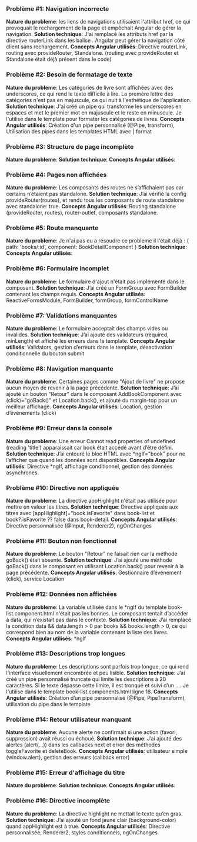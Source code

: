 ### Problème #1: Navigation incorrecte
**Nature du probleme**: les liens de navigations utilisaient l'attribut href, ce qui provoquait le rechargement de la page et empêchait Angular de gérer la navigation.
**Solution technique**: J'ai remplacé les attributs href par la directive routerLink dans les balise <a>. Angular peut gérer la navigation côté client sans rechargement.
**Concepts Angular utilisés**: Directive routerLink, routing avec provideRouter, Standalone. (routing avec provideRouter et Standalone était déjà présent dans le code)

### Problème #2: Besoin de formatage de texte
**Nature du probleme**: Les catégories de livre sont affichées avec des underscores, ce qui rend le texte difficile à lire. La premère lettre des catégories n'est pas en majuscule, ce qui nuit à l'esthétique de l'application.
**Solution technique**: J'ai créé un pipe qui transforme les underscores en espaces et met le premier mot en majuscule et le reste en minuscule. Je l'utilise dans le template pour formater les catégories de livres.
**Concepts Angular utilisés**: Création d'un pipe personnalisé (@Pipe, transform), Utilisation des pipes dans les templates HTML avec | format

### Problème #3: Structure de page incomplète
**Nature du probleme**:
**Solution technique**:
**Concepts Angular utilisés**:

### Problème #4: Pages non affichées
**Nature du probleme**: Les composants des routes ne s’affichaient pas car certains n’étaient pas standalone.
**Solution technique**:  J’ai vérifié la config provideRouter(routes), et rendu tous les composants de route standalone avec standalone: true.
**Concepts Angular utilisés**:  Routing standalone (provideRouter, routes), router-outlet, composants standalone.

### Problème #5: Route manquante
**Nature du probleme**: Je n'ai pas eu a résoudre ce probleme il l'était déjà : { path: 'books/:id', component: BookDetailComponent }
**Solution technique**:
**Concepts Angular utilisés**:

### Problème #6: Formulaire incomplet
**Nature du probleme**: Le formulaire d'ajout n'était pas implémenté dans le composant.
**Solution technique**: J’ai créé un FormGroup avec FormBuilder contenant les champs requis.
**Concepts Angular utilisés**: ReactiveFormsModule, FormBuilder, formGroup, formControlName

### Problème #7: Validations manquantes
**Nature du probleme**: Le formulaire acceptait des champs vides ou invalides.
**Solution technique**: J’ai ajouté des validateurs (required, minLength) et affiché les erreurs dans le template.
**Concepts Angular utilisés**: Validators, gestion d’erreurs dans le template, désactivation conditionnelle du bouton submit

### Problème #8: Navigation manquante
**Nature du probleme**: Certaines pages comme "Ajout de livre" ne propose aucun moyen de revenir à la page précédente.
**Solution technique**: J’ai ajouté un bouton "Retour" dans le composant AddBookComponent avec (click)="goBack()" et Location.back(), et ajouté du margin-top pour un meilleur affichage.
**Concepts Angular utilisés**: Location, gestion d’événements (click)

### Problème #9: Erreur dans la console
**Nature du probleme**: Une erreur Cannot read properties of undefined (reading 'title') apparaissait car book était accédé avant d’être défini.
**Solution technique**: J’ai entouré le bloc HTML avec *ngIf="book" pour ne l’afficher que quand les données sont disponibles.
**Concepts Angular utilisés**: Directive *ngIf, affichage conditionnel, gestion des données asynchrones.

### Problème #10: Directive non appliquée
**Nature du probleme**: La directive appHighlight n'était pas utilisée pour mettre en valeur les titres.
**Solution technique**: Directive appliquée aux titres avec [appHighlight]="book.isFavorite" dans book-list et book?.isFavorite ?? false dans book-detail.
**Concepts Angular utilisés**: Directive personnalisée (@Input, Renderer2), ngOnChanges

### Problème #11: Bouton non fonctionnel
**Nature du probleme**: Le bouton "Retour" ne faisait rien car la méthode goBack() était absente.
**Solution technique**: J’ai ajouté une méthode goBack() dans le composant en utilisant Location.back() pour revenir à la page précédente.
**Concepts Angular utilisés**: Gestionnaire d’événement (click), service Location

### Problème #12: Données non affichées
**Nature du probleme**: La variable utilisée dans le *ngIf du template book-list.component.html n'était pas les bonnes. Le composant tentait d’accéder à data, qui n’existait pas dans le contexte.
**Solution technique**: J’ai remplacé la condition data && data.length > 0 par books && books.length > 0, ce qui correspond bien au nom de la variable contenant la liste des livres.
**Concepts Angular utilisés**: *ngIf

### Problème #13: Descriptions trop longues
**Nature du probleme**: Les descriptions sont parfois trop longue, ce qui rend l'interface visuellement encombrée et peu lisible.
**Solution technique**: J’ai créé un pipe personnalisé truncate qui limite les descriptions à 20 caractères. Si le texte dépasse cette limite, il est tronqué et suivi d’un …. Je l'utilise dans le template book-list.components.html ligne 18.
**Concepts Angular utilisés**: Création d’un pipe personnalisé (@Pipe, PipeTransform), utilisation du pipe dans le template

### Problème #14: Retour utilisateur manquant
**Nature du probleme**: Aucune alerte ne confirmait si une action (favori, suppression) avait réussi ou échoué.
**Solution technique**: J’ai ajouté des alertes (alert(...)) dans les callbacks next et error des méthodes toggleFavorite et deleteBook.
**Concepts Angular utilisés**: utilisateur simple (window.alert), gestion des erreurs (callback error)

### Problème #15: Erreur d'affichage du titre
**Nature du probleme**:
**Solution technique**:
**Concepts Angular utilisés**:

### Problème #16: Directive incomplète
**Nature du probleme**: La directive highlight ne mettait le texte qu’en gras.
**Solution technique**: J’ai ajouté un fond jaune clair (background-color) quand appHighlight est à true.
**Concepts Angular utilisés**: Directive personnalisée, Renderer2, styles conditionnels, ngOnChanges

